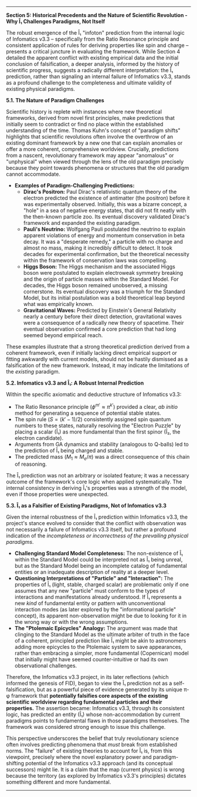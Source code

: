 
---
**Section 5: Historical Precedents and the Nature of Scientific Revolution - Why Î₁ Challenges Paradigms, Not Itself**

The robust emergence of the Î₁ "infoton" prediction from the internal logic of Infomatics v3.3 – specifically from the Ratio Resonance principle and consistent application of rules for deriving properties like spin and charge – presents a critical juncture in evaluating the framework. While Section 4 detailed the apparent conflict with existing empirical data and the initial conclusion of falsification, a deeper analysis, informed by the history of scientific progress, suggests a radically different interpretation: the Î₁ prediction, rather than signaling an internal failure of Infomatics v3.3, stands as a profound challenge to the completeness and ultimate validity of existing physical paradigms.

**5.1. The Nature of Paradigm Challenges**

Scientific history is replete with instances where new theoretical frameworks, derived from novel first principles, make predictions that initially seem to contradict or find no place within the established understanding of the time. Thomas Kuhn's concept of "paradigm shifts" highlights that scientific revolutions often involve the overthrow of an existing dominant framework by a new one that can explain anomalies or offer a more coherent, comprehensive worldview. Crucially, predictions from a nascent, revolutionary framework may appear "anomalous" or "unphysical" when viewed through the lens of the old paradigm precisely because they point towards phenomena or structures that the old paradigm cannot accommodate.

*   **Examples of Paradigm-Challenging Predictions:**
    *   **Dirac's Positron:** Paul Dirac's relativistic quantum theory of the electron predicted the existence of antimatter (the positron) before it was experimentally observed. Initially, this was a bizarre concept, a "hole" in a sea of negative energy states, that did not fit neatly with the then-known particle zoo. Its eventual discovery validated Dirac's framework and expanded the existing paradigm.
    *   **Pauli's Neutrino:** Wolfgang Pauli postulated the neutrino to explain apparent violations of energy and momentum conservation in beta decay. It was a "desperate remedy," a particle with no charge and almost no mass, making it incredibly difficult to detect. It took decades for experimental confirmation, but the theoretical necessity within the framework of conservation laws was compelling.
    *   **Higgs Boson:** The Higgs mechanism and the associated Higgs boson were postulated to explain electroweak symmetry breaking and the origin of particle masses within the Standard Model. For decades, the Higgs boson remained unobserved, a missing cornerstone. Its eventual discovery was a triumph for the Standard Model, but its initial postulation was a bold theoretical leap beyond what was empirically known.
    *   **Gravitational Waves:** Predicted by Einstein's General Relativity nearly a century before their direct detection, gravitational waves were a consequence of a radically new theory of spacetime. Their eventual observation confirmed a core prediction that had long seemed beyond empirical reach.

These examples illustrate that a strong theoretical prediction derived from a coherent framework, even if initially lacking direct empirical support or fitting awkwardly with current models, should not be hastily dismissed as a falsification of the new framework. Instead, it may indicate the limitations of the *existing* paradigm.

**5.2. Infomatics v3.3 and Î₁: A Robust Internal Prediction**

Within the specific axiomatic and deductive structure of Infomatics v3.3:
*   The Ratio Resonance principle ($\phi^{m'} \approx \pi^{k'}$) provided a clear, *ab initio* method for generating a sequence of potential stable states.
*   The spin rule ($S=(k'-1)/2$) consistently assigned spin quantum numbers to these states, naturally resolving the "Electron Puzzle" by placing a scalar (Î₁) as more fundamental than the first spinor (Î₂, the electron candidate).
*   Arguments from GA dynamics and stability (analogous to Q-balls) led to the prediction of Î₁ being charged and stable.
*   The predicted mass ($M_1 \approx M_e/\pi$) was a direct consequence of this chain of reasoning.

The Î₁ prediction was not an arbitrary or isolated feature; it was a necessary outcome of the framework's core logic when applied systematically. The internal consistency in deriving Î₁'s properties was a strength of the model, even if those properties were unexpected.

**5.3. Î₁ as a Falsifier of Existing Paradigms, Not of Infomatics v3.3**

Given the internal robustness of the Î₁ prediction within Infomatics v3.3, the project's stance evolved to consider that the conflict with observation was not necessarily a failure of Infomatics v3.3 itself, but rather a profound indication of the *incompleteness or incorrectness of the prevailing physical paradigms*.

*   **Challenging Standard Model Completeness:** The non-existence of Î₁ within the Standard Model could be interpreted not as Î₁ being unreal, but as the Standard Model being an incomplete catalog of fundamental entities or an inadequate description of reality at a deeper level.
*   **Questioning Interpretations of "Particle" and "Interaction":** The properties of Î₁ (light, stable, charged scalar) are problematic only if one assumes that any new "particle" must conform to the types of interactions and manifestations already understood. If Î₁ represents a new *kind* of fundamental entity or pattern with unconventional interaction modes (as later explored by the "informational particle" concept), its apparent non-observation might be due to looking for it in the wrong way or with the wrong assumptions.
*   **The "Ptolemaic Epicycles" Analogy:** The argument was made that clinging to the Standard Model as the ultimate arbiter of truth in the face of a coherent, principled prediction like Î₁ might be akin to astronomers adding more epicycles to the Ptolemaic system to save appearances, rather than embracing a simpler, more fundamental (Copernican) model that initially might have seemed counter-intuitive or had its own observational challenges.

Therefore, the Infomatics v3.3 project, in its later reflections (which informed the genesis of FID), began to view the Î₁ prediction not as a self-falsification, but as a powerful piece of evidence generated by its unique π-φ framework that **potentially falsifies core aspects of the existing scientific worldview regarding fundamental particles and their properties.** The assertion became: Infomatics v3.3, through its consistent logic, has predicted an entity (Î₁) whose non-accommodation by current paradigms points to fundamental flaws in those paradigms themselves. The framework was considered strong enough to issue this challenge.

This perspective underscores the belief that truly revolutionary science often involves predicting phenomena that *must* break from established norms. The "failure" of existing theories to account for Î₁ is, from this viewpoint, precisely where the novel explanatory power and paradigm-shifting potential of the Infomatics v3.3 approach (and its conceptual successors) might lie. It is a claim that the map (current physics) is wrong because the territory (as explored by Infomatics v3.3's principles) dictates something different and more fundamental.

---

